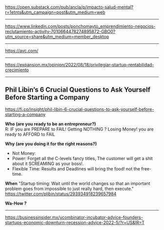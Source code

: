https://open.substack.com/pub/ancla/p/impacto-salud-mental?r=1etnts&utm_campaign=post&utm_medium=web

---

https://www.linkedin.com/posts/ponchomayto_emprendimiento-negocios-reclutamiento-activity-7010664478274895872-GBO0?utm_source=share&utm_medium=member_desktop

---

https://avc.com/

---

https://expansion.mx/opinion/2022/08/18/privilegiar-startup-rentabilidad-crecimiento

--- 

## Phil Libin’s 6 Crucial Questions to Ask Yourself Before Starting a Company 
https://fi.co/insight/phil-libin-6-crucial-questions-to-ask-yourself-before-starting-a-company

**Who (are you ready to be an entrepreneur?)**
<br>
R: IF you are PREPARE to FAIL! Getting NOTHING ? Losing Money! you are ready to AFFORD to FAIL

**Why (are you doing it for the right reasons?)**
* Not Money: 
* Power: Forget all the C-levels fancy titles, The customer will get a shit about it SCREAMING as your boss!.
* Flexible Time: Results and Deadlines will bring the food! not the free-time.

**When**
"Startup timing: Wait until the world changes so that an important problem goes from impossible to just really hard, then execute."
https://twitter.com/plibin/status/293934918239657984

**Wa-How ?** 


---

https://businessinsider.mx/ycombinator-incubator-advice-founders-startups-economic-downturn-recession-advice-2022-5/?r=US&IR=T
